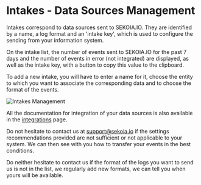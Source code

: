 # Intakes - Data Sources Management

Intakes correspond to data sources sent to SEKOIA.IO. They are identified by a name, a log format and an 'intake key', which is used to configure the sending from your information system.

On the intake list, the number of events sent to SEKOIA.IO for the past 7 days and the number of events in error (not integrated) are displayed, as well as the intake key, with a button to copy this value to the clipboard.

To add a new intake, you will have to enter a name for it, choose the entity to which you want to associate the corresponding data and to choose the format of the events.

![Intakes Management](/assets/operation_center/intakes.gif)

All the documentation for integration of your data sources is also available in the [integrations](/integrations/) page.

Do not hesitate to contact us at <support@sekoia.io> if the settings recommendations provided are not sufficient or not applicable to your system. We can then see with you how to transfer your events in the best conditions.

Do neither hesitate to contact us if the format of the logs you want to send us is not in the list, we regularly add new formats, we can tell you when yours will be available.
